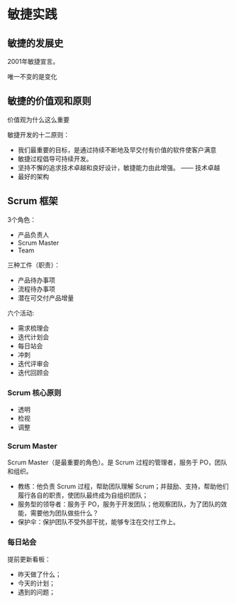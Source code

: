 # 敏捷实践

## 敏捷的发展史

2001年敏捷宣言。

唯一不变的是变化

## 敏捷的价值观和原则

价值观为什么这么重要

敏捷开发的十二原则：

- 我们最重要的目标，是通过持续不断地及早交付有价值的软件使客户满意
- 敏捷过程倡导可持续开发。
- 坚持不懈的追求技术卓越和良好设计，敏捷能力由此增强。 —— 技术卓越
- 最好的架构

## Scrum 框架

3个角色：

- 产品负责人
- Scrum Master
- Team

三种工件（职责）：

- 产品待办事项
- 流程待办事项
- 潜在可交付产品增量

六个活动:

- 需求梳理会
- 迭代计划会
- 每日站会
- 冲刺
- 迭代评审会
- 迭代回顾会

### Scrum 核心原则

- 透明
- 检视
- 调整

### Scrum Master

Scrum Master（是最重要的角色）。是 Scrum 过程的管理者，服务于 PO，团队和组织。

- 教练：他负责 Scrum 过程，帮助团队理解 Scrum；并鼓励、支持，帮助他们履行各自的职责，使团队最终成为自组织团队；
- 服务型的领导者：服务于 PO，服务于开发团队；他观察团队，为了团队的效能，需要他为团队做些什么？
- 保护伞：保护团队不受外部干扰，能够专注在交付工作上。

### 每日站会

提前更新看板：

- 昨天做了什么；
- 今天的计划；
- 遇到的问题；
